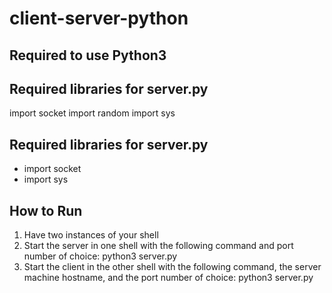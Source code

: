 # client-server-python
## Required to use Python3
## Required libraries for server.py
import socket
import random
import sys
## Required libraries for server.py
* import socket
* import sys
## How to Run
1. Have two instances of your shell
2. Start the server in one shell with the following command and port number of choice: python3 server.py <port>
3. Start the client in the other shell with the following command, the server machine hostname, and the port number of choice: python3 server.py <hostname> <port>
